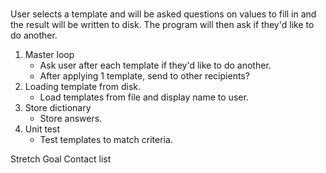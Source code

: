 # 
User selects a template and will be asked questions on values to fill in and the result will be written to disk. The program will then ask if they'd like to do another. 

1. Master loop
    - Ask user after each template if they'd like to do another.
    - After applying 1 template, send to other recipients? 
2. Loading template from disk.
    - Load templates from file and display name to user.
3. Store dictionary
    - Store answers.
4. Unit test 
    - Test templates to match criteria. 



Stretch Goal
Contact list